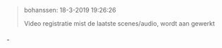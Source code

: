 > bohanssen: 18-3-2019 19:26:26
> 
> Video registratie mist de laatste scenes/audio, wordt aan gewerkt

###### -
